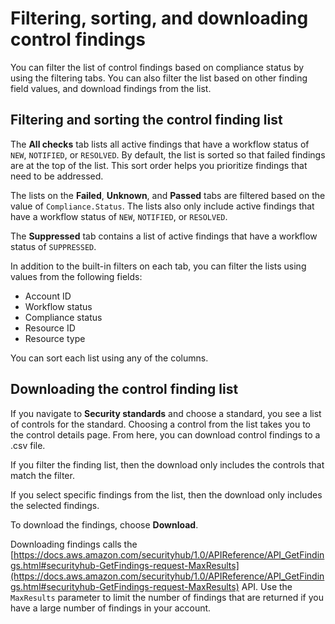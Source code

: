 # Filtering, sorting, and downloading control findings<a name="control-finding-list"></a>

You can filter the list of control findings based on compliance status by using the filtering tabs\. You can also filter the list based on other finding field values, and download findings from the list\.

## Filtering and sorting the control finding list<a name="control-finding-list-filter-sort"></a>

The **All checks** tab lists all active findings that have a workflow status of `NEW`, `NOTIFIED`, or `RESOLVED`\. By default, the list is sorted so that failed findings are at the top of the list\. This sort order helps you prioritize findings that need to be addressed\.

The lists on the **Failed**, **Unknown**, and **Passed** tabs are filtered based on the value of `Compliance.Status`\. The lists also only include active findings that have a workflow status of `NEW`, `NOTIFIED`, or `RESOLVED`\.

The **Suppressed** tab contains a list of active findings that have a workflow status of `SUPPRESSED`\.

In addition to the built\-in filters on each tab, you can filter the lists using values from the following fields:
+ Account ID
+ Workflow status
+ Compliance status
+ Resource ID
+ Resource type

You can sort each list using any of the columns\.

## Downloading the control finding list<a name="control-finding-list-download"></a>

If you navigate to **Security standards** and choose a standard, you see a list of controls for the standard\. Choosing a control from the list takes you to the control details page\. From here, you can download control findings to a \.csv file\.

If you filter the finding list, then the download only includes the controls that match the filter\.

If you select specific findings from the list, then the download only includes the selected findings\.

To download the findings, choose **Download**\.

Downloading findings calls the [https://docs.aws.amazon.com/securityhub/1.0/APIReference/API_GetFindings.html#securityhub-GetFindings-request-MaxResults](https://docs.aws.amazon.com/securityhub/1.0/APIReference/API_GetFindings.html#securityhub-GetFindings-request-MaxResults) API\. Use the `MaxResults` parameter to limit the number of findings that are returned if you have a large number of findings in your account\.